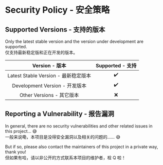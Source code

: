 Security Policy - 安全策略
=========================

Supported Versions - 支持的版本
------------------------------

Only the latest stable version and the version under development are supported.  
仅支持最新稳定版和正在开发的版本。

|            Version - 版本            | Supported - 支持 |
| :----------------------------------: | :--------------: |
| Latest Stable Version - 最新稳定版本 |        ✔️         |
|    Development Version - 开发版本    |        ✔️         |
|      Other Versions - 其它版本       |        ❌         |

Reporting a Vulnerability - 报告漏洞
-----------------------------------

In general, there are no security vulnerabilities and other related issues in this project... 😅  
一般来说嘞，本项目是没得安全漏洞以及相关的问题的…… 😅

But if so, please also contact the maintainers of this project in a private way, thank you!  
但如果有哈，请以非公开的方式联系本项目的维护者，栓 Q 啦！